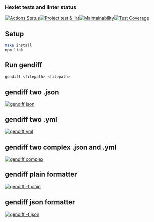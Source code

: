 ### Hexlet tests and linter status:

[![Actions Status](https://github.com/MorbidDesire/frontend-project-46/workflows/hexlet-check/badge.svg)](https://github.com/MorbidDesire/frontend-project-46/actions)[![Project test & lint](https://github.com/MorbidDesire/frontend-project-46/actions/workflows/MY_CHECK.yml/badge.svg)](https://github.com/MorbidDesire/frontend-project-46/actions/workflows/MY_CHECK.yml)[![Maintainability](https://api.codeclimate.com/v1/badges/94792f73bd793c9c9b37/maintainability)](https://codeclimate.com/github/MorbidDesire/frontend-project-46/maintainability)[![Test Coverage](https://api.codeclimate.com/v1/badges/94792f73bd793c9c9b37/test_coverage)](https://codeclimate.com/github/MorbidDesire/frontend-project-46/test_coverage)

## Setup

```bash
make install
npm link
```

## Run gendiff

```bash
gendiff <filepath> <filepath>
```

## gendiff two .json

[![gendiff json](https://asciinema.org/a/VlgKVSRDhfe2VhivcoXifVBEx.svg)](https://asciinema.org/a/VlgKVSRDhfe2VhivcoXifVBEx)

## gendiff two .yml

[![gendiff yml](https://asciinema.org/a/8GqUjKbpT0P98AEE461XvTzNb.svg)](https://asciinema.org/a/8GqUjKbpT0P98AEE461XvTzNb)

## gendiff two complex .json and .yml

[![gendiff complex](https://asciinema.org/a/OAvJN5iJLLjILdLjo3CY9fajy.svg)](https://asciinema.org/a/OAvJN5iJLLjILdLjo3CY9fajy)

## gendiff plain formatter

[![gendiff -f plain](https://asciinema.org/a/nAhH1vPmZnKJLEzBDrvzIo3tO.svg)](https://asciinema.org/a/nAhH1vPmZnKJLEzBDrvzIo3tO)

## gendiff json formatter

[![gendiff -f json](https://asciinema.org/a/20hOuwNRBRUcVInBr6uJ9hKuT.svg)](https://asciinema.org/a/20hOuwNRBRUcVInBr6uJ9hKuT)

